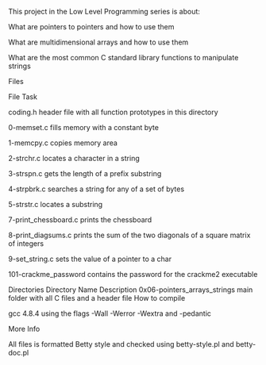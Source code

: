 This project in the Low Level Programming series is about:


What are pointers to pointers and how to use them

What are multidimensional arrays and how to use them

What are the most common C standard library functions to manipulate strings

Files

File	Task

coding.h	header file with all function prototypes in this directory

0-memset.c	fills memory with a constant byte

1-memcpy.c	copies memory area

2-strchr.c	locates a character in a string

3-strspn.c	gets the length of a prefix substring

4-strpbrk.c	searches a string for any of a set of bytes

5-strstr.c	locates a substring

7-print_chessboard.c	prints the chessboard

8-print_diagsums.c	prints the sum of the two diagonals of a square matrix of integers

9-set_string.c	sets the value of a pointer to a char

101-crackme_password	contains the password for the crackme2 executable

Directories
Directory Name	Description
0x06-pointers_arrays_strings	main folder with all C files and a header file
How to compile

gcc 4.8.4 using the flags -Wall -Werror -Wextra and -pedantic


More Info

All files is formatted Betty style and checked using betty-style.pl and betty-doc.pl

